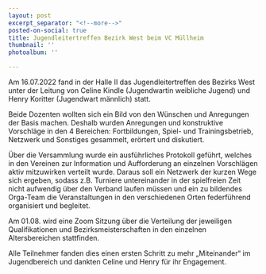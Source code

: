 ```yaml
---
layout: post
excerpt_separator: "<!--more-->"
posted-on-social: true
title: Jugendleitertreffen Bezirk West beim VC Müllheim
thumbnail: ''
photoalbum: ''

---
```

Am 16.07.2022 fand in der Halle II das Jugendleitertreffen des Bezirks West unter der Leitung von Celine Kindle (Jugendwartin weibliche Jugend) und Henry Koritter (Jugendwart männlich) statt.

Beide Dozenten wollten sich ein Bild von den Wünschen und Anregungen der Basis machen. Deshalb wurden Anregungen und konstruktive Vorschläge in den 4 Bereichen: Fortbildungen, Spiel- und Trainingsbetrieb, Netzwerk und Sonstiges gesammelt, erörtert und diskutiert.

Über die Versammlung wurde ein ausführliches Protokoll geführt, welches in den Vereinen zur Information und Aufforderung an einzelnen Vorschlägen aktiv mitzuwirken verteilt wurde. Daraus soll ein Netzwerk der kurzen Wege sich ergeben, sodass z.B. Turniere untereinander in der spielfreien Zeit nicht aufwendig über den Verband laufen müssen und ein zu bildendes Orga-Team die Veranstaltungen in den verschiedenen Orten federführend organisiert und begleitet.

Am 01.08. wird eine Zoom Sitzung über die Verteilung der jeweiligen Qualifikationen und Bezirksmeisterschaften in den  einzelnen Altersbereichen stattfinden.

Alle Teilnehmer fanden dies einen ersten Schritt zu mehr „Miteinander“ im Jugendbereich und dankten Celine und Henry für ihr Engagement.